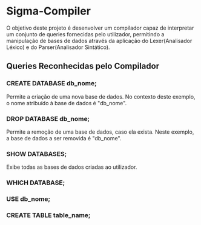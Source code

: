 # Sigma-Compiler
O objetivo deste projeto é desenvolver um compilador capaz de interpretar um conjunto de queries fornecidas pelo utilizador, permitindo a manipulação de bases de dados através da aplicação do Lexer(Analisador Léxico) e do Parser(Analisador Sintático).

## Queries Reconhecidas pelo Compilador
### CREATE DATABASE db_nome;
Permite a criação de uma nova base de dados. No contexto deste exemplo, o nome atribuído à base de dados é "db_nome".
### DROP DATABASE db_nome;
Permite a remoção de uma base de dados, caso ela exista. Neste exemplo, a base de dados a ser removida é "db_nome".
### SHOW DATABASES;
Exibe todas as bases de dados criadas ao utilizador.
### WHICH DATABASE;
### USE db_nome;
### CREATE TABLE table_name;



  
